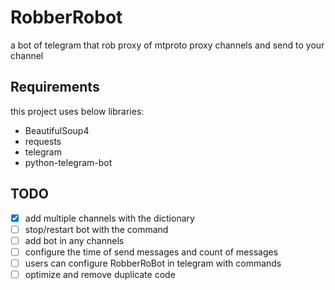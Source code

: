 # RobberRobot
a bot of telegram that rob proxy of mtproto proxy channels and send to your channel
 
<h2>Requirements</h2>
this project uses below libraries:
<ul>
 <li>BeautifulSoup4</li>
 <li>requests</li>
 <li>telegram</li>
 <li>python-telegram-bot</li>
</ul>
<h2>TODO</h2>

- [X] add multiple channels with the dictionary
- [ ] stop/restart bot with the command
- [ ] add bot in any channels
- [ ] configure the time of send messages and count of messages
- [ ] users can configure RobberRoBot in telegram with commands
- [ ] optimize and remove duplicate code
